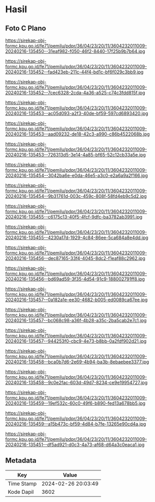 # Hasil

## Foto C Plano

https://sirekap-obj-formc.kpu.go.id/fe71/pemilu/pdpr/36/04/23/20/11/3604232011009-20240216-135450--31eaf982-f050-46f2-8440-17f25b9b7b64.jpg

https://sirekap-obj-formc.kpu.go.id/fe71/pemilu/pdpr/36/04/23/20/11/3604232011009-20240216-135452--fad423eb-211c-44f4-bd1c-bf6f029c3bb9.jpg

https://sirekap-obj-formc.kpu.go.id/fe71/pemilu/pdpr/36/04/23/20/11/3604232011009-20240216-135452--7cec6328-2cda-4a36-a525-c74c3fdd815f.jpg

https://sirekap-obj-formc.kpu.go.id/fe71/pemilu/pdpr/36/04/23/20/11/3604232011009-20240216-135453--ac05d093-a2f3-40de-bf59-597cd6893420.jpg

https://sirekap-obj-formc.kpu.go.id/fe71/pemilu/pdpr/36/04/23/20/11/3604232011009-20240216-135453--aad09232-de18-42c3-a990-c86b4522068b.jpg

https://sirekap-obj-formc.kpu.go.id/fe71/pemilu/pdpr/36/04/23/20/11/3604232011009-20240216-135453--726313d5-3e14-4a85-bf65-52c12cb33a5e.jpg

https://sirekap-obj-formc.kpu.go.id/fe71/pemilu/pdpr/36/04/23/20/11/3604232011009-20240216-135454--3042ba6e-e0da-46e5-a3c0-e2a6a9a2f166.jpg

https://sirekap-obj-formc.kpu.go.id/fe71/pemilu/pdpr/36/04/23/20/11/3604232011009-20240216-135454--9b31761d-003c-459c-808f-58fd4eb9c5d2.jpg

https://sirekap-obj-formc.kpu.go.id/fe71/pemilu/pdpr/36/04/23/20/11/3604232011009-20240216-135455--c6175c13-40f5-4fcf-9dfc-ba3782ab3991.jpg

https://sirekap-obj-formc.kpu.go.id/fe71/pemilu/pdpr/36/04/23/20/11/3604232011009-20240216-135455--4230a17d-1929-4c84-86ee-5ca684a8e4dd.jpg

https://sirekap-obj-formc.kpu.go.id/fe71/pemilu/pdpr/36/04/23/20/11/3604232011009-20240216-135456--dec87165-33f4-4045-8dc2-f1eaf88c2962.jpg

https://sirekap-obj-formc.kpu.go.id/fe71/pemilu/pdpr/36/04/23/20/11/3604232011009-20240216-135456--bd69ad59-3f35-4d54-91c9-188002791ff8.jpg

https://sirekap-obj-formc.kpu.go.id/fe71/pemilu/pdpr/36/04/23/20/11/3604232011009-20240216-135457--0a182a1e-ee30-4682-b005-ed0089ca67ee.jpg

https://sirekap-obj-formc.kpu.go.id/fe71/pemilu/pdpr/36/04/23/20/11/3604232011009-20240216-135457--bc068c98-a36f-4b28-a35c-2ba5cab2e7c1.jpg

https://sirekap-obj-formc.kpu.go.id/fe71/pemilu/pdpr/36/04/23/20/11/3604232011009-20240216-135457--944253f0-cbc9-4e73-b8bb-0a2fdf902d21.jpg

https://sirekap-obj-formc.kpu.go.id/fe71/pemilu/pdpr/36/04/23/20/11/3604232011009-20240216-135458--bca0b7d6-2e69-4b94-ba3b-8ebaebee3377.jpg

https://sirekap-obj-formc.kpu.go.id/fe71/pemilu/pdpr/36/04/23/20/11/3604232011009-20240216-135458--9c0e2fac-603d-49d7-8234-ce9e19954727.jpg

https://sirekap-obj-formc.kpu.go.id/fe71/pemilu/pdpr/36/04/23/20/11/3604232011009-20240216-135459--19ef532c-60c0-49f6-b890-fed13a678bb5.jpg

https://sirekap-obj-formc.kpu.go.id/fe71/pemilu/pdpr/36/04/23/20/11/3604232011009-20240216-135459--a15b473c-bf59-4d84-b7fe-13265e90cd4a.jpg

https://sirekap-obj-formc.kpu.go.id/fe71/pemilu/pdpr/36/04/23/20/11/3604232011009-20240216-135451--df5ad921-d0c3-4a73-af68-d64a3c0eaca1.jpg


## Metadata

| Key        | Value               |
| ---------- | ------------------- |
| Time Stamp | 2024-02-26 20:03:49 |
| Kode Dapil | 3602                |




